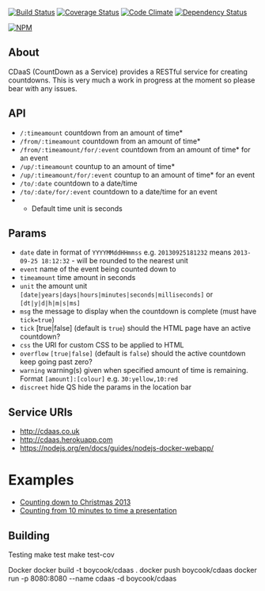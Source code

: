 [![Build Status](https://travis-ci.org/BoyCook/CDaaS.png?branch=master)](https://travis-ci.org/BoyCook/CDaaS)
[![Coverage Status](https://coveralls.io/repos/BoyCook/CDaaS/badge.png)](https://coveralls.io/r/BoyCook/CDaaS)
[![Code Climate](https://codeclimate.com/repos/525d68c4c7f3a31fc6004829/badges/fbbe5d3fcc6d5f861f27/gpa.png)](https://codeclimate.com/repos/525d68c4c7f3a31fc6004829/feed)
[![Dependency Status](https://gemnasium.com/BoyCook/CDaaS.png)](https://gemnasium.com/BoyCook/CDaaS)

[![NPM](https://nodei.co/npm/cdaas.png?downloads=true)](https://nodei.co/npm/cdaas)

## About
CDaaS (CountDown as a Service) provides a RESTful service for creating countdowns.
This is very much a work in progress at the moment so please bear with any issues.

## API
* `/:timeamount` countdown from an amount of time*
* `/from/:timeamount` countdown from an amount of time*
* `/from/:timeamount/for/:event` countdown from an amount of time* for an event
* `/up/:timeamount` countup to an amount of time*
* `/up/:timeamount/for/:event` countup to an amount of time* for an event
* `/to/:date` countdown to a date/time
* `/to/:date/for/:event` countdown to a date/time for an event
* * Default time unit is seconds

## Params
* `date` date in format of `YYYYMMddHHmmss` e.g. `20130925181232` means `2013-09-25 18:12:32` - will be rounded to the nearest unit
* `event` name of the event being counted down to
* `timeamount` time amount in seconds
* `unit` the amount unit `[date|years|days|hours|minutes|seconds|milliseconds]` or `[dt|y|d|h|m|s|ms]`
* `msg` the message to display when the countdown is complete (must have `tick=true`)
* `tick` [true|false] (default is `true`) should the HTML page have an active countdown?
* `css` the URI for custom CSS to be applied to HTML
* `overflow` `[true|false]` (default is `false`) should the active countdown keep going past zero?
* `warning` warning(s) given when specified amount of time is remaining. Format `[amount]:[colour]` e.g. `30:yellow,10:red`
* `discreet` hide QS hide the params in the location bar

## Service URIs
* http://cdaas.co.uk
* http://cdaas.herokuapp.com
* https://nodejs.org/en/docs/guides/nodejs-docker-webapp/

# Examples
* [Counting down to Christmas 2013](http://cdaas.co.uk/to/Christmas/at/20131225)
* [Counting from 10 minutes to time a presentation](http://cdaas.co.uk/from/10/for/Presentation%20end?tick=true&unit=m&warning=1:yellow,0.5:red&msg=Please%20stop)

## Building

Testing
    make test
    make test-cov

Docker
    docker build -t boycook/cdaas .
    docker push boycook/cdaas
    docker run -p 8080:8080 --name cdaas -d boycook/cdaas
